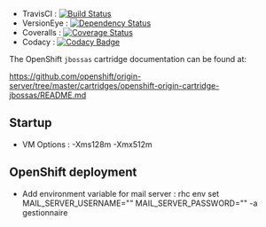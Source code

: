 - TravisCI : [![Build Status](https://travis-ci.org/paoesco/famivac-gestionnaire.svg)](https://travis-ci.org/paoesco/famivac-gestionnaire)
- VersionEye : [![Dependency Status](https://www.versioneye.com/user/projects/558ea3f6316338001e000073/badge.svg?style=flat)](https://www.versioneye.com/user/projects/558ea3f6316338001e000073)
- Coveralls : [![Coverage Status](https://coveralls.io/repos/paoesco/famivac-gestionnaire/badge.svg?branch=master&service=github)](https://coveralls.io/github/paoesco/famivac-gestionnaire?branch=master)
- Codacy : [![Codacy Badge](https://api.codacy.com/project/badge/grade/14eb0f1c48d64909a87beddc0d2afb89)](https://www.codacy.com/app/pao-esco/famivac-gestionnaire)

The OpenShift `jbossas` cartridge documentation can be found at:

https://github.com/openshift/origin-server/tree/master/cartridges/openshift-origin-cartridge-jbossas/README.md

## Startup

- VM Options : -Xms128m -Xmx512m

## OpenShift deployment

- Add environment variable for mail server : rhc env set MAIL_SERVER_USERNAME="<Value>" MAIL_SERVER_PASSWORD="<Value2>" -a gestionnaire

